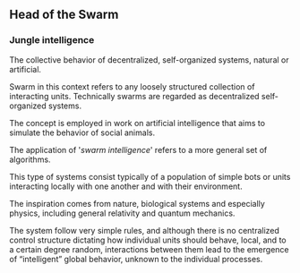 ## Head of the Swarm

### Jungle intelligence
The collective behavior of decentralized, self-organized systems, natural or artificial.

Swarm in this context refers to any loosely structured collection of interacting units. Technically swarms are regarded as decentralized self-organized systems.

The concept is employed in work on artificial intelligence that aims to simulate the behavior of social animals.

The application of '*swarm intelligence*' refers to a more general set of algorithms. 

This type of systems consist typically of a population of simple bots or units interacting locally with one another and with their environment.

The inspiration comes from nature, biological systems and especially physics, including general relativity and quantum mechanics.

The system follow very simple rules, and although there is no centralized control structure dictating how individual units should behave, local, and to a certain degree random, interactions between them lead to the emergence of “intelligent” global behavior, unknown to the individual processes.